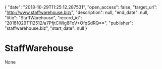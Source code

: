 {
  "date": "2018-10-29T11:25:12.287531", 
  "open_access": false, 
  "target_url": "http://www.staffwarehouse.biz/", 
  "description": null, 
  "end_date": null, 
  "title": "StaffWarehouse", 
  "record_id": "20181029T112512/a7PfjtCWig8FoV+OfqSdRQ==", 
  "publisher": "staffwarehouse.biz", 
  "start_date": null
}

# StaffWarehouse

None